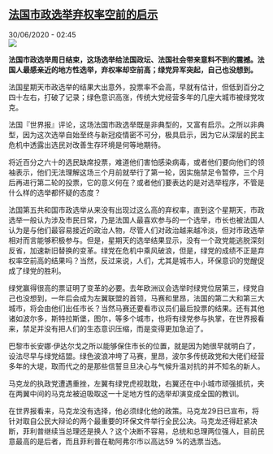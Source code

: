 <!--1593482123000-->
[法国市政选举弃权率空前的启示](http://www.rfi.fr//cn/%E6%B3%95%E5%9B%BD/20200630-%E6%B3%95%E5%9B%BD%E5%B8%82%E6%94%BF%E9%80%89%E4%B8%BE%E5%BC%83%E6%9D%83%E7%8E%87%E7%A9%BA%E5%89%8D%E7%9A%84%E5%90%AF%E7%A4%BA)
------

<div>30/06/2020 - 02:45</div><img src="https://s.rfi.fr/media/display/c53d9808-ba6a-11ea-b7ec-005056bff430/w:310/p:16x9/2020-06-29T093128Z_984914324_RC2XIH9XAJMO_RTRMADP_3_FRANCE-ELECTION-ECOLOGY.JPG"><p><strong>法国市政选举周日结束，这场选举给法国政坛、法国社会带来意料不到的震撼。法国人最感亲近的地方性选举，弃权率却空前高；绿党异军突起，自己也没想到。</strong></p><div class="t-content__body u-clearfix"><div class="m-interstitial"></div><p>法国星期天市政选举的结果大出意外，投票率不会高，早就有估计，但低到百分之四十左右，打破了记录；绿色意识高涨，传统大党经营多年的几座大城市被绿党攻克。</p><p>法国『世界报』评论，这场法国市政选举既是非典型的，又富有启示。之所以非典型，因为这次选举自始至终与新冠疫情密不可分，极具启示，因为它从深层的民主危机中透露出选民对改善生存环境是何等地期待。</p><p>将近百分之六十的选民缺席投票，难道他们害怕感染病毒，或者他们要向他们的领袖表示，他们无法理解这场三个月前就举行了第一轮，因实施禁足令暂停，三个月后再进行第二轮的投票，它的意义何在？或者他们要表达的是对选举程序，不管是什么样的选举都怀疑的态度？</p><p>法国第五共和国市政选举从来没有出现过这么高的弃权率，直到这个星期天，市政选举一般认为涉及市民日常，乃是法国人最喜欢参与的一个选举，市长也被法国人认为是与他们最容易接近的政治人物，尽管人们对政治越来越冷淡，但对市政选举相对而言能够积极参与。但是，星期天的选举结果显示，没有一个政党能逃脱深刻反省，加速新旧替换的变革。绿党在危机中乘风破浪，但是，绿党的成绩不正是弃权率空前高的结果吗？当然，反过来说，人们，尤其是城市人，环保意识的觉醒促成了绿党的胜利。</p><p>绿党赢得很高的票证明了变革的必要。去年欧洲议会选举时绿党位居第三，绿党自己也没想到，一年后会成为左翼联盟的首领，马赛和里昂，法国的第二大和第三大城市，将会由他们出任市长？当然马赛还要看市议员们最后投票的结果。还有其他诸如波尔多，斯特拉斯堡，图尔，等多个城市，也将有绿党参与执掌，在世界报看来，禁足并没有把人们的生态意识压缩，而是变得更加急迫了。</p><p>巴黎市长安娜·伊达尔戈之所以能够保住市长的位置，就是因为她很早就明白了，设法尽早与绿党结盟。绿色波浪冲垮了马赛，里昂，波尔多传统政党和大佬们经营多年的大堤，取而代之的是那些信誓旦旦决心与气候升温对抗的并不知名的新人。</p><p>马克龙的执政党遭遇重挫，左翼有绿党虎视耽耽，右翼还在中小城市顽强抵抗，夹在两翼中间的马克龙被迫吸取这一十足地方性的选举却演变成全国的教训。</p><p>在世界报看来，马克龙没有选择，他必须绿化他的政策。马克龙29日已宣布，将针对取自公民大辩论的两个最重要的环保文件举行全民公决。马克龙还得赶紧决断，菲利普继续当总理还是换人？这个决断不容易，总统和总理两位强人，目前民意最高的是后者，而且菲利普在勒阿弗尔市以高达59 %的选票当选。</p><div class="o-self-promo o-self-promo--nl o-self-promo--hidden" data-selfpromo-newsletter></div><div class="o-self-promo o-self-promo--app o-self-promo--hidden" data-selfpromo-app></div></div>
